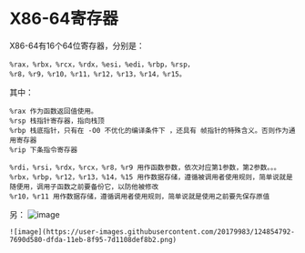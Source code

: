 # X86-64寄存器 #  

X86-64有16个64位寄存器，分别是：  

    %rax，%rbx，%rcx，%rdx，%esi，%edi，%rbp，%rsp，%r8，%r9，%r10，%r11，%r12，%r13，%r14，%r15。

其中：  

    %rax 作为函数返回值使用。
    %rsp 栈指针寄存器，指向栈顶
    %rbp 栈底指针，只有在 -O0 不优化的编译条件下 ，还具有 帧指针的特殊含义。否则作为通用寄存器  
    %rip 下条指令寄存器
    
    %rdi，%rsi，%rdx，%rcx，%r8，%r9 用作函数参数，依次对应第1参数，第2参数。。。
    %rbx，%rbp，%r12，%r13，%14，%15 用作数据存储，遵循被调用者使用规则，简单说就是随便用，调用子函数之前要备份它，以防他被修改
    %r10，%r11 用作数据存储，遵循调用者使用规则，简单说就是使用之前要先保存原值
    
另：
    ![image](https://user-images.githubusercontent.com/20179983/124875788-dfd51080-dffb-11eb-8230-cbceb1dec429.png)

    
    ![image](https://user-images.githubusercontent.com/20179983/124854792-7690d580-dfda-11eb-8f95-7d1108def8b2.png)
